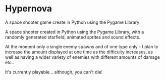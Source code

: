 # Hypernova
A space shooter game create in Python using the Pygame Library

A space shooter created in Python using the Pygame Library, with a randomly generated starfield, animated sprites and sound effects.

At the moment only a single enemy spawns and of one type only - I plan to increase the amount displayed at one time as the difficulty increases, as well as
having a wider variety of enemies with different amounts of damage etc..

It's currently playable... although, you can't die!
